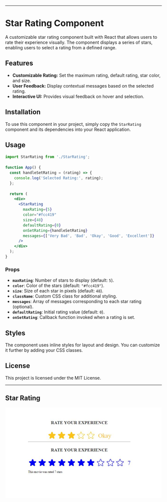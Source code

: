 
---

# Star Rating Component

A customizable star rating component built with React that allows users to rate their experience visually. The component displays a series of stars, enabling users to select a rating from a defined range.

## Features

- **Customizable Rating:** Set the maximum rating, default rating, star color, and size.
- **User Feedback:** Display contextual messages based on the selected rating.
- **Interactive UI:** Provides visual feedback on hover and selection.

## Installation

To use this component in your project, simply copy the `StarRating` component and its dependencies into your React application.

## Usage

```jsx
import StarRating from './StarRating';

function App() {
  const handleSetRating = (rating) => {
    console.log('Selected Rating:', rating);
  };

  return (
    <div>
      <StarRating
        maxRating={5}
        color="#fcc419"
        size={48}
        defaultRating={0}
        onSetRating={handleSetRating}
        messages={['Very Bad', 'Bad', 'Okay', 'Good', 'Excellent']}
      />
    </div>
  );
}
```

### Props

- **`maxRating`**: Number of stars to display (default: `5`).
- **`color`**: Color of the stars (default: `"#fcc419"`).
- **`size`**: Size of each star in pixels (default: `48`).
- **`className`**: Custom CSS class for additional styling.
- **`messages`**: Array of messages corresponding to each star rating (optional).
- **`defaultRating`**: Initial rating value (default: `0`).
- **`onSetRating`**: Callback function invoked when a rating is set.

## Styles

The component uses inline styles for layout and design. You can customize it further by adding your CSS classes.

## License

This project is licensed under the MIT License.

---

## Star Rating
![Demo of TextExpander](./src/assets/screenshot.JPG)

